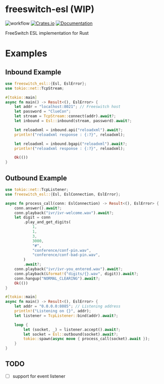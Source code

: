 # freeswitch-esl (WIP)

![workflow](https://github.com/KaranGauswami/freeswitch-esl/actions/workflows/rust.yml/badge.svg)
[![Crates.io](https://img.shields.io/crates/v/freeswitch-esl.svg)](https://crates.io/crates/freeswitch-esl)
[![Documentation](https://docs.rs/freeswitch-esl/badge.svg)](https://docs.rs/freeswitch-esl/)

FreeSwitch ESL implementation for Rust

# Examples

## Inbound Example

```rust
use freeswitch_esl::{Esl, EslError};
use tokio::net::TcpStream;

#[tokio::main]
async fn main() -> Result<(), EslError> {
    let addr = "localhost:8021"; // Freeswitch host
    let password = "ClueCon";
    let stream = TcpStream::connect(addr).await?;
    let inbound = Esl::inbound(stream, password).await?;

    let reloadxml = inbound.api("reloadxml").await?;
    println!("reloadxml response : {:?}", reloadxml);

    let reloadxml = inbound.bgapi("reloadxml").await?;
    println!("reloadxml response : {:?}", reloadxml);

    Ok(())
}

```

## Outbound Example

```rust
use tokio::net::TcpListener;
use freeswitch_esl::{Esl, EslConnection, EslError};

async fn process_call(conn: EslConnection) -> Result<(), EslError> {
    conn.answer().await?;
    conn.playback("ivr/ivr-welcome.wav").await?;
    let digit = conn
        .play_and_get_digits(
            1,
            1,
            3,
            3000,
            "#",
            "conference/conf-pin.wav",
            "conference/conf-bad-pin.wav",
        )
        .await?;
    conn.playback("ivr/ivr-you_entered.wav").await?;
    conn.playback(&format!("digits/{}.wav", digit)).await?;
    conn.hangup("NORMAL_CLEARING").await?;
    Ok(())
}

#[tokio::main]
async fn main() -> Result<(), EslError> {
    let addr = "0.0.0.0:8085"; // Listening address
    println!("Listening on {}", addr);
    let listener = TcpListener::bind(addr).await?;

    loop {
        let (socket, _) = listener.accept().await?;
        let socket = Esl::outbound(socket).await?;
        tokio::spawn(async move { process_call(socket).await });
    }
}

```

## TODO

- [ ] support for event listener
